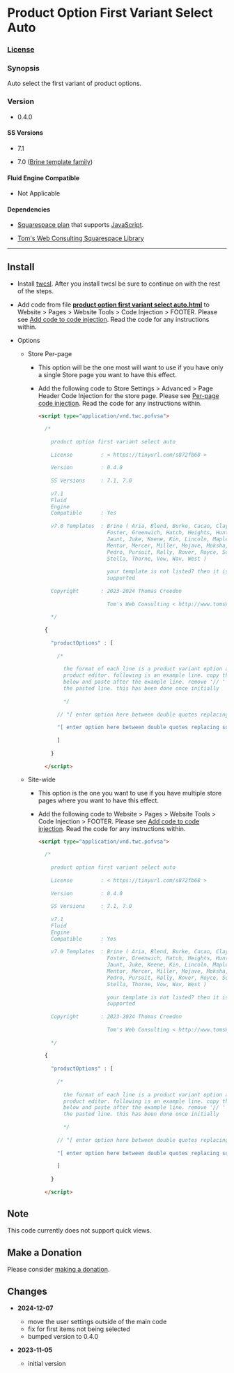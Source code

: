 # Product Option First Variant Select Auto

### [License][1]

### Synopsis

Auto select the first variant of product options.

### Version

  * 0.4.0

#### SS Versions

  * 7.1
  
  * 7.0 ([Brine template family][2])

#### Fluid Engine Compatible

  * Not Applicable

#### Dependencies

  * [Squarespace plan][3] that supports [JavaScript][4].
  
  * [Tom's Web Consulting Squarespace Library][5]

---

## Install

* Install [twcsl][6]. After you install twcsl be sure to continue on with the
  rest of the steps.
  
* Add code from file **[product option first variant select auto.html][7]** to
  Website > Pages > Website Tools > Code Injection > FOOTER. Please see [Add
  code to code injection][8]. Read the code for any instructions within.
  
* Options

  * Store Per-page
  
    * This option will be the one most will want to use if you have only a
      single Store page you want to have this effect.
      
    * Add the following code to Store Settings > Advanced > Page Header Code
      Injection for the store page. Please see [Per-page code injection][9].
      Read the code for any instructions within.
      
      ```html
      <script type="application/vnd.twc.pofvsa">
      
        /*
        
          product option first variant select auto
          
          License         : < https://tinyurl.com/s872fb68 >
          
          Version         : 0.4.0
          
          SS Versions     : 7.1, 7.0
          
          v7.1
          Fluid
          Engine
          Compatible      : Yes
          
          v7.0 Templates  : Brine ( Aria, Blend, Burke, Cacao, Clay, Fairfield, Feed,
                            Foster, Greenwich, Hatch, Heights, Hunter, Hyde, Impact,
                            Jaunt, Juke, Keene, Kin, Lincoln, Maple, Margot, Marta,
                            Mentor, Mercer, Miller, Mojave, Moksha, Motto, Nueva,
                            Pedro, Pursuit, Rally, Rover, Royce, Sofia, Sonora,
                            Stella, Thorne, Vow, Wav, West )
                            
                            your template is not listed? then it is not currently
                            supported
          
          Copyright       : 2023-2024 Thomas Creedon
                            
                            Tom's Web Consulting < http://www.tomsWeb.consulting/ >
          
          */
          
        {
        
          "productOptions" : [
          
            /*
            
              the format of each line is a product variant option as entered in the
              product editor. following is an example line. copy the example line
              below and paste after the example line. remove '// ' at the beginning of
              the pasted line. this has been done once initially
              
              */
            
            // "[ enter option here between double quotes replacing square brackets ]",
            
            "[ enter option here between double quotes replacing square brackets ]",
            
            ]
            
          }
          
        </script>
      ```
      
  * Site-wide
  
    * This option is the one you want to use if you have multiple store pages
      where you want to have this effect.
      
    * Add the following code to Website > Pages > Website Tools >
      Code Injection > FOOTER. Please see [Add code to code injection][8]. Read
      the code for any instructions within.
      
      ```html
      <script type="application/vnd.twc.pofvsa">
      
        /*
        
          product option first variant select auto
          
          License         : < https://tinyurl.com/s872fb68 >
          
          Version         : 0.4.0
          
          SS Versions     : 7.1, 7.0
          
          v7.1
          Fluid
          Engine
          Compatible      : Yes
          
          v7.0 Templates  : Brine ( Aria, Blend, Burke, Cacao, Clay, Fairfield, Feed,
                            Foster, Greenwich, Hatch, Heights, Hunter, Hyde, Impact,
                            Jaunt, Juke, Keene, Kin, Lincoln, Maple, Margot, Marta,
                            Mentor, Mercer, Miller, Mojave, Moksha, Motto, Nueva,
                            Pedro, Pursuit, Rally, Rover, Royce, Sofia, Sonora,
                            Stella, Thorne, Vow, Wav, West )
                            
                            your template is not listed? then it is not currently
                            supported
          
          Copyright       : 2023-2024 Thomas Creedon
                            
                            Tom's Web Consulting < http://www.tomsWeb.consulting/ >
          
          */
          
        {
        
          "productOptions" : [
          
            /*
            
              the format of each line is a product variant option as entered in the
              product editor. following is an example line. copy the example line
              below and paste after the example line. remove '// ' at the beginning of
              the pasted line. this has been done once initially
              
              */
            
            // "[ enter option here between double quotes replacing square brackets ]",
            
            "[ enter option here between double quotes replacing square brackets ]",
            
            ]
            
          }
          
        </script>
      ```

## Note

This code currently does not support quick views.

## Make a Donation

Please consider [making a donation][10].

## Changes

* **2024-12-07**

  * move the user settings outside of the main code
  * fix for first items not being selected
  * bumped version to 0.4.0
  
* **2023-11-05**

  * initial version

[1]: https://github.com/tomsWebConsulting/twcsl/blob/main/LICENSE.txt#L1
[2]: https://support.squarespace.com/hc/en-us/articles/212512738-Brine-template-family
[3]: https://www.squarespace.com/pricing
[4]: https://en.wikipedia.org/wiki/JavaScript
[5]: https://github.com/tomsWebConsulting/twcsl
[6]: https://github.com/tomsWebConsulting/twcsl#install-options
[7]: product%20option%20first%20variant%20select%20auto.html#L1
[8]: https://support.squarespace.com/hc/en-us/articles/205815908-Using-code-injection#toc-add-code-to-code-injection
[9]: https://support.squarespace.com/hc/en-us/articles/205815908-Using-code-injection#toc-per-page-code-injection
[10]: https://github.com/tomsWebConsulting/twcsl#make-a-donation
